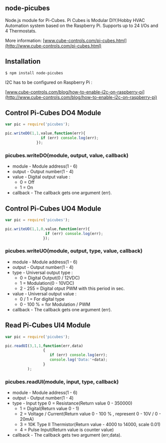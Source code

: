 ## node-picubes   

Node.js module for Pi-Cubes.
Pi Cubes is Modular DIY/Hobby HVAC Automation system based on the Raspberry Pi. 
Supports up to 24 I/Os and 4 Thermostats.

More information: [www.cube-controls.com/pi-cubes.html](http://www.cube-controls.com/pi-cubes.html)

## Installation

    $ npm install node-picubes

I2C has to be configured on Raspberry Pi :

[www.cube-controls.com/blog/how-to-enable-i2c-on-raspberry-pi](http://www.cube-controls.com/blog/how-to-enable-i2c-on-raspberry-pi)

## Control Pi-Cubes DO4 Module

```js
var pic = require('picubes');

pic.writeDO(1,1,value,function(err){
	            if (err) console.log(err);
   	          });
```

### picubes.writeDO(module, output, value, callback)

- module - Module address(1 - 6)
- output - Output number(1 - 4)
- value  - Digital output value :
  - 0 = Off
  - 1 = On
- callback - The callback gets one argument (err).

## Control Pi-Cubes UO4 Module

```js
var pic = require('picubes');

pic.writeUO(1,1,0,value,function(err){
	              if (err) console.log(err);
   	             });
```

### picubes.writeUO(module, output, type, value, callback)

- module - Module address(1 - 6)
- output - Output number(1 - 4)
- type   - Universal output type :
  - 0 = Digital Output(0 / 12VDC)
  - 1 = Modulation(0 - 10VDC)
  - 2 - 255 = Digital otput PWM with this period in sec.
- value  - Universal output value :
  - 0 / 1 = For digital type
  - 0 - 100 % = for Modulation / PWM
- callback - The callback gets one argument (err).

## Read Pi-Cubes UI4 Module

```js
var pic = require('picubes');

pic.readUI(3,1,1,function(err,data)
                 {
	                if (err) console.log(err);
                    console.log('Data:'+data);
   	             }
          );
```

### picubes.readUI(module, input, type, callback)

- module - Module address(1 - 6)
- output - Output number(1 - 4)
- type   - Input type
0 = Resistance(Return value 0 - 350000)
  - 1 = Digital(Return value 0 - 1)
  - 2 = Voltage / Current(Return value 0 - 100 % , represent 0 - 10V / 0 - 20mA)
  - 3 = 10K Type II Thermistor(Return value - 4000 to 14000, scale 0.01)
  - 4 = Pulse Input(Return value is counter value)
- callback - The callback gets two argument (err,data).

